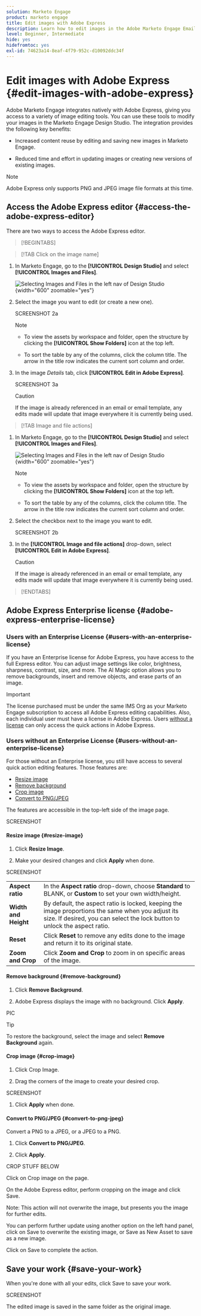 ```yaml
---
solution: Marketo Engage
product: marketo engage
title: Edit images with Adobe Express
description: Learn how to edit images in the Adobe Marketo Engage Email Editor using Adobe Express.
level: Beginner, Intermediate
hide: yes
hidefromtoc: yes
exl-id: 74623a14-8eaf-4f79-952c-d10092ddc34f
---
```

# Edit images with Adobe Express {#edit-images-with-adobe-express}

Adobe Marketo Engage integrates natively with Adobe Express, giving you access to a variety of image editing tools. You can use these tools to modify your images in the Marketo Engage Design Studio. The integration provides the following key benefits:

* Increased content reuse by editing and saving new images in Marketo Engage.

* Reduced time and effort in updating images or creating new versions of existing images.

>[!NOTE]
>
>Adobe Express only supports PNG and JPEG image file formats at this time.

## Access the Adobe Express editor {#access-the-adobe-express-editor}

There are two ways to access the Adobe Express editor.

>[!BEGINTABS]

>[!TAB Click on the image name]

1. In Marketo Engage, go to the **[!UICONTROL Design Studio]** and select **[!UICONTROL Images and Files]**.

   ![Selecting Images and Files in the left nav of Design Studio](assets/edit-images-with-adobe-express-1a.png){width="600" zoomable="yes"}

1. Select the image you want to edit (or create a new one).

   SCREENSHOT 2a

   >[!NOTE]
   >
   >* To view the assets by workspace and folder, open the structure by clicking the **[!UICONTROL Show Folders]** icon at the top left.
   >
   >* To sort the table by any of the columns, click the column title. The arrow in the title row indicates the current sort column and order.

1. In the image _Details_ tab, click **[!UICONTROL Edit in Adobe Express]**.

   SCREENSHOT 3a

   >[!CAUTION]
   >
   >If the image is already referenced in an email or email template, any edits made will update that image everywhere it is currently being used.

>[!TAB Image and file actions]

1. In Marketo Engage, go to the **[!UICONTROL Design Studio]** and select **[!UICONTROL Images and Files]**.

   ![Selecting Images and Files in the left nav of Design Studio](assets/edit-images-with-adobe-express-1b.png){width="600" zoomable="yes"}

   >[!NOTE]
   >
   >* To view the assets by workspace and folder, open the structure by clicking the **[!UICONTROL Show Folders]** icon at the top left.
   >
   >* To sort the table by any of the columns, click the column title. The arrow in the title row indicates the current sort column and order.

1. Select the checkbox next to the image you want to edit.

   SCREENSHOT 2b

1. In the **[!UICONTROL Image and file actions]** drop-down, select **[!UICONTROL Edit in Adobe Express]**.

   >[!CAUTION]
   >
   >If the image is already referenced in an email or email template, any edits made will update that image everywhere it is currently being used.

>[!ENDTABS]

## Adobe Express Enterprise license {#adobe-express-enterprise-license}

### Users with an Enterprise License {#users-with-an-enterprise-license}

If you have an Enterprise license for Adobe Express, you have access to the full Express editor. You can adjust image settings like color, brightness, sharpness, contrast, size, and more. The AI Magic option allows you to remove backgrounds, insert and remove objects, and erase parts of an image.

>[!IMPORTANT]
>
>The license purchased must be under the same IMS Org as your Marketo Engage subscription to access all Adobe Express editing capabilities. Also, each individual user must have a license in Adobe Express. Users [without a license](#users-without-an-enterprise-license) can only access the quick actions in Adobe Express.

### Users without an Enterprise License {#users-without-an-enterprise-license}

For those without an Enterprise license, you still have access to several quick action editing features. Those features are:

* [Resize image](#resize-image)
* [Remove background](#remove-background)
* [Crop image](#crop-image)
* [Convert to PNG/JPEG](#convert-to-png-jpeg)

The features are accessible in the top-left side of the image page.

SCREENSHOT

#### Resize image {#resize-image}

1. Click **Resize Image**.

1. Make your desired changes and click **Apply** when done.

SCREENSHOT

<table><tbody>
  <tr>
    <td><b>Aspect ratio</b></td>
    <td>In the <b>Aspect ratio</b> drop-down, choose <b>Standard</b> to BLANK, or <b>Custom</b> to set your own width/height.</td>
  </tr>
  <tr>
    <td><b>Width and Height</b></td>
    <td>By default, the aspect ratio is locked, keeping the image proportions the same when you adjust its size. If desired, you can select the lock button to unlock the aspect ratio.</td>
  </tr>
  <tr>
    <td><b>Reset</b></td>
    <td>Click <b>Reset</b> to remove any edits done to the image and return it to its original state.</td>
  </tr>
  <tr>
    <td><b>Zoom and Crop</b></td>
    <td>Click <b>Zoom and Crop</b> to zoom in on specific areas of the image.</td>
  </tr>
</tbody>
</table>

#### Remove background {#remove-background}

1. Click **Remove Background**. 

1. Adobe Express displays the image with no background. Click **Apply**.

PIC

>[!TIP]
>
>To restore the background, select the image and select **Remove Background** again.

#### Crop image {#crop-image}

1. Click Crop Image.

1. Drag the corners of the image to create your desired crop.

SCREENSHOT

1. Click **Apply** when done.

#### Convert to PNG/JPEG {#convert-to-png-jpeg}

Convert a PNG to a JPEG, or a JPEG to a PNG.

1. Click **Convert to PNG/JPEG**.

1. Click **Apply**.

CROP STUFF BELOW

Click on Crop image on the page.

On the Adobe Express editor, perform cropping on the image and click Save. 

Note: This action will not overwrite the image, but presents you the image for further edits.

You can perform further update using another option on the left hand panel, click on Save to overwrite the existing image, or Save as New Asset to save as a new image. 

Click on Save to complete the action.

## Save your work {#save-your-work}

When you're done with all your edits, click Save to save your work.

SCREENSHOT

The edited image is saved in the same folder as the original image.

